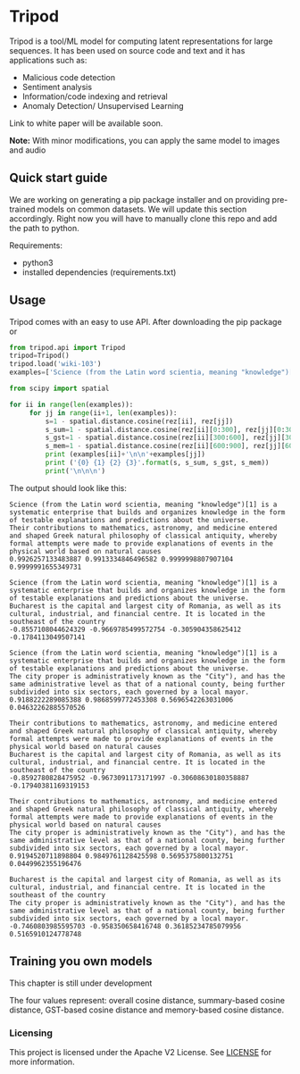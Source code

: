 # Tripod

Tripod is a tool/ML model for computing latent representations for large sequences. It has been used on source code and text and it has applications such as:
* Malicious code detection
* Sentiment analysis
* Information/code indexing and retrieval
* Anomaly Detection/ Unsupervised Learning

Link to white paper will be available soon.


**Note:** With minor modifications, you can apply the same model to images and audio

## Quick start guide

We are working on generating a pip package installer and on providing pre-trained models on common datasets. We will update this section accordingly.
Right now you will have to manually clone this repo and add the path to python.

Requirements:
* python3 
* installed dependencies (requirements.txt)
## Usage

Tripod comes with an easy to use API. After downloading the pip package or 
```python
from tripod.api import Tripod
tripod=Tripod()
tripod.load('wiki-103')
examples=['Science (from the Latin word scientia, meaning "knowledge")[1] is a systematic enterprise that builds and organizes knowledge in the form of testable explanations and predictions about the universe.', 'Their contributions to mathematics, astronomy, and medicine entered and shaped Greek natural philosophy of classical antiquity, whereby formal attempts were made to provide explanations of events in the physical world based on natural causes', 'Bucharest is the capital and largest city of Romania, as well as its cultural, industrial, and financial centre. It is located in the southeast of the country', 'The city proper is administratively known as the "City"), and has the same administrative level as that of a national county, being further subdivided into six sectors, each governed by a local mayor.']

from scipy import spatial

for ii in range(len(examples)):
     for jj in range(ii+1, len(examples)):
         s=1 - spatial.distance.cosine(rez[ii], rez[jj])
         s_sum=1 - spatial.distance.cosine(rez[ii][0:300], rez[jj][0:300])
         s_gst=1 - spatial.distance.cosine(rez[ii][300:600], rez[jj][300:600])
         s_mem=1 - spatial.distance.cosine(rez[ii][600:900], rez[jj][600:900])
         print (examples[ii]+'\n\n'+examples[jj])
         print ('{0} {1} {2} {3}'.format(s, s_sum, s_gst, s_mem))
         print('\n\n\n')
```

The output should look like this:

```text
Science (from the Latin word scientia, meaning "knowledge")[1] is a systematic enterprise that builds and organizes knowledge in the form of testable explanations and predictions about the universe.
Their contributions to mathematics, astronomy, and medicine entered and shaped Greek natural philosophy of classical antiquity, whereby formal attempts were made to provide explanations of events in the physical world based on natural causes
0.9926257133483887 0.9913334846496582 0.9999998807907104 0.9999991655349731

Science (from the Latin word scientia, meaning "knowledge")[1] is a systematic enterprise that builds and organizes knowledge in the form of testable explanations and predictions about the universe.
Bucharest is the capital and largest city of Romania, as well as its cultural, industrial, and financial centre. It is located in the southeast of the country
-0.8557108044624329 -0.9669785499572754 -0.305904358625412 -0.1784113049507141

Science (from the Latin word scientia, meaning "knowledge")[1] is a systematic enterprise that builds and organizes knowledge in the form of testable explanations and predictions about the universe.
The city proper is administratively known as the "City"), and has the same administrative level as that of a national county, being further subdivided into six sectors, each governed by a local mayor.
0.9188222289085388 0.9868599772453308 0.5696542263031006 0.04632262885570526

Their contributions to mathematics, astronomy, and medicine entered and shaped Greek natural philosophy of classical antiquity, whereby formal attempts were made to provide explanations of events in the physical world based on natural causes
Bucharest is the capital and largest city of Romania, as well as its cultural, industrial, and financial centre. It is located in the southeast of the country
-0.8592780828475952 -0.9673091173171997 -0.30608630180358887 -0.17940381169319153

Their contributions to mathematics, astronomy, and medicine entered and shaped Greek natural philosophy of classical antiquity, whereby formal attempts were made to provide explanations of events in the physical world based on natural causes
The city proper is administratively known as the "City"), and has the same administrative level as that of a national county, being further subdivided into six sectors, each governed by a local mayor.
0.9194520711898804 0.9849761128425598 0.5695375800132751 0.0449962355196476

Bucharest is the capital and largest city of Romania, as well as its cultural, industrial, and financial centre. It is located in the southeast of the country
The city proper is administratively known as the "City"), and has the same administrative level as that of a national county, being further subdivided into six sectors, each governed by a local mayor.
-0.7460803985595703 -0.958350658416748 0.36185234785079956 0.5165910124778748
```

## Training you own models

This chapter is still under development

The four values represent: overall cosine distance, summary-based cosine distance, GST-based cosine distance and memory-based cosine distance. 
### Licensing

This project is licensed under the Apache V2 License. See [LICENSE](LICENSE) for more information.